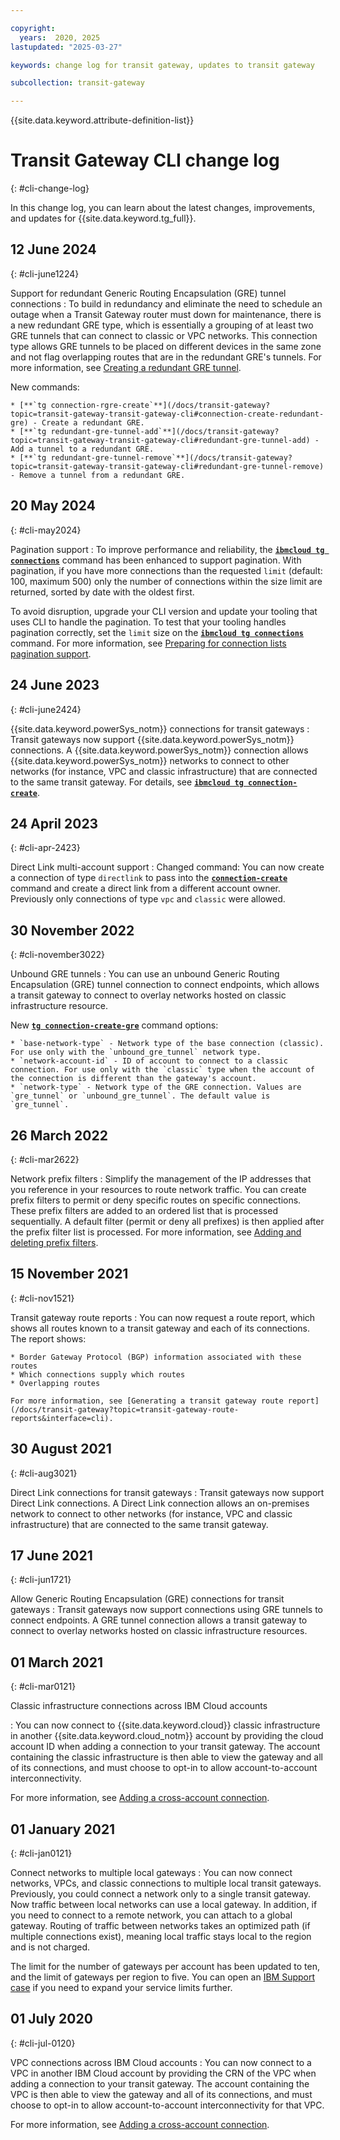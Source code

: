 ```yaml
---

copyright:
  years:  2020, 2025
lastupdated: "2025-03-27"

keywords: change log for transit gateway, updates to transit gateway

subcollection: transit-gateway

---
```


{{site.data.keyword.attribute-definition-list}}

# Transit Gateway CLI change log
{: #cli-change-log}

In this change log, you can learn about the latest changes, improvements, and updates for {{site.data.keyword.tg_full}}.

## 12 June 2024
{: #cli-june1224}

Support for redundant Generic Routing Encapsulation (GRE) tunnel connections
:    To build in redundancy and eliminate the need to schedule an outage when a Transit Gateway router must down for maintenance, there is a new redundant GRE type, which is essentially a grouping of at least two GRE tunnels that can connect to classic or VPC networks. This connection type allows GRE tunnels to be placed on different devices in the same zone and not flag overlapping routes that are in the redundant GRE's tunnels. For more information, see [Creating a redundant GRE tunnel](/docs/transit-gateway?topic=transit-gateway-redundant-gre-connection&interface=ui).

   New commands:

    * [**`tg connection-rgre-create`**](/docs/transit-gateway?topic=transit-gateway-transit-gateway-cli#connection-create-redundant-gre) - Create a redundant GRE.
    * [**`tg redundant-gre-tunnel-add`**](/docs/transit-gateway?topic=transit-gateway-transit-gateway-cli#redundant-gre-tunnel-add) - Add a tunnel to a redundant GRE.
    * [**`tg redundant-gre-tunnel-remove`**](/docs/transit-gateway?topic=transit-gateway-transit-gateway-cli#redundant-gre-tunnel-remove) - Remove a tunnel from a redundant GRE.

## 20 May 2024
{: #cli-may2024}

Pagination support
:    To improve performance and reliability, the [**`ibmcloud tg connections`**](/docs/transit-gateway?topic=transit-gateway-transit-gateway-cli#list-connections) command has been enhanced to support pagination. With pagination, if you have more connections than the requested `limit` (default: 100, maximum 500) only the number of connections within the size limit are returned, sorted by date with the oldest first.

   To avoid disruption, upgrade your CLI version and update your tooling that uses CLI to handle the pagination. To test that your tooling handles pagination correctly, set the `limit` size on the [**`ibmcloud tg connections`**](/docs/transit-gateway?topic=transit-gateway-transit-gateway-cli#list-connections) command. For more information, see [Preparing for connection lists pagination support](/docs/transit-gateway?topic=transit-gateway-notification-tgw-pagination-support-connections-lists).

## 24 June 2023
{: #cli-june2424}

{{site.data.keyword.powerSys_notm}} connections for transit gateways
:    Transit gateways now support {{site.data.keyword.powerSys_notm}} connections. A {{site.data.keyword.powerSys_notm}} connection allows {{site.data.keyword.powerSys_notm}} networks to connect to other networks (for instance, VPC and classic infrastructure) that are connected to the same transit gateway. For details, see [**`ibmcloud tg connection-create`**](/docs/transit-gateway?topic=transit-gateway-transit-gateway-cli#connection-create).

## 24 April 2023
{: #cli-apr-2423}

Direct Link multi-account support
:    Changed command: You can now create a connection of type `directlink` to pass into the [**`connection-create`**](/docs/transit-gateway?topic=transit-gateway-transit-gateway-cli&interface=ui#connection-create) command and create a direct link from a different account owner. Previously only connections of type `vpc` and `classic` were allowed.

## 30 November 2022
{: #cli-november3022}

Unbound GRE tunnels
:    You can use an unbound Generic Routing Encapsulation (GRE) tunnel connection to connect endpoints, which allows a transit gateway to connect to overlay networks hosted on classic infrastructure resource.

   New [**`tg connection-create-gre`**](/docs/transit-gateway?topic=transit-gateway-transit-gateway-cli&interface=cli#connection-create-gre) command options:

    * `base-network-type` - Network type of the base connection (classic). For use only with the `unbound_gre_tunnel` network type.
    * `network-account-id` - ID of account to connect to a classic connection. For use only with the `classic` type when the account of the connection is different than the gateway's account.
    * `network-type` - Network type of the GRE connection. Values are `gre_tunnel` or `unbound_gre_tunnel`. The default value is `gre_tunnel`.

## 26 March 2022
{: #cli-mar2622}

Network prefix filters
:    Simplify the management of the IP addresses that you reference in your resources to route network traffic. You can create prefix filters to permit or deny specific routes on specific connections. These prefix filters are added to an ordered list that is processed sequentially. A default filter (permit or deny all prefixes) is then applied after the prefix filter list is processed. For more information, see [Adding and deleting prefix filters](/docs/transit-gateway?topic=transit-gateway-adding-prefix-filters&interface=cli).

## 15 November 2021
{: #cli-nov1521}

Transit gateway route reports
:    You can now request a route report, which shows all routes known to a transit gateway and each of its connections. The report shows:

    * Border Gateway Protocol (BGP) information associated with these routes
    * Which connections supply which routes
    * Overlapping routes

    For more information, see [Generating a transit gateway route report](/docs/transit-gateway?topic=transit-gateway-route-reports&interface=cli).

## 30 August 2021
{: #cli-aug3021}

Direct Link connections for transit gateways
:    Transit gateways now support Direct Link connections. A Direct Link connection allows an on-premises network to connect to other networks (for instance, VPC and classic infrastructure) that are connected to the same transit gateway.

## 17 June 2021
{: #cli-jun1721}

Allow Generic Routing Encapsulation (GRE) connections for transit gateways
:    Transit gateways now support connections using GRE tunnels to connect endpoints. A GRE tunnel connection allows a transit gateway to connect to overlay networks hosted on classic infrastructure resources.

## 01 March 2021
{: #cli-mar0121}

Classic infrastructure connections across IBM Cloud accounts

:    You can now connect to {{site.data.keyword.cloud}} classic infrastructure in another {{site.data.keyword.cloud_notm}} account by providing the cloud account ID when adding a connection to your transit gateway. The account containing the classic infrastructure is then able to view the gateway and all of its connections, and must choose to opt-in to allow account-to-account interconnectivity.

   For more information, see [Adding a cross-account connection](/docs/transit-gateway?topic=transit-gateway-adding-cross-account-connections&interface=ui).

## 01 January 2021
{: #cli-jan0121}

Connect networks to multiple local gateways
:    You can now connect networks, VPCs, and classic connections to multiple local transit gateways. Previously, you could connect a network only to a single transit gateway. Now traffic between local networks can use a local gateway. In addition, if you need to connect to a remote network, you can attach to a global gateway. Routing of traffic between networks takes an optimized path (if multiple connections exist), meaning local traffic stays local to the region and is not charged.

   The limit for the number of gateways per account has been updated to ten, and the limit of gateways per region to five. You can open an [IBM Support case](/docs/account?topic=account-using-avatar#using-avatar) if you need to expand your service limits further.

## 01 July 2020
{: #cli-jul-0120}

VPC connections across IBM Cloud accounts
:    You can now connect to a VPC in another IBM Cloud account by providing the CRN of the VPC when adding a connection to your transit gateway. The account containing the VPC is then able to view the gateway and all of its connections, and must choose to opt-in to allow account-to-account interconnectivity for that VPC.

   For more information, see [Adding a cross-account connection](/docs/transit-gateway?topic=transit-gateway-adding-cross-account-connections&interface=ui).
